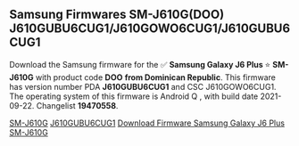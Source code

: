 <h2>Samsung Firmwares SM-J610G(DOO) J610GUBU6CUG1/J610GOWO6CUG1/J610GUBU6CUG1</h2>
Download the Samsung firmware for the ✅ <strong>Samsung Galaxy J6 Plus </strong> ⭐ <strong>SM-J610G</strong> with product code <strong>DOO</strong> <strong> from Dominican Republic</strong>. This firmware has version number PDA <strong>J610GUBU6CUG1</strong> and CSC J610GOWO6CUG1. The operating system of this firmware is Android Q , with build date 2021-09-22. Changelist <strong>19470558</strong>.


[SM-J610G](https://samfirm.shop/samsung/model/SM-J610G)
[J610GUBU6CUG1](https://samfirm.shop/samsung/pda/J610GUBU6CUG1)
[Download Firmware Samsung Galaxy J6 Plus SM-J610G](https://samfirm.shop/samsung/firmware/458376)
